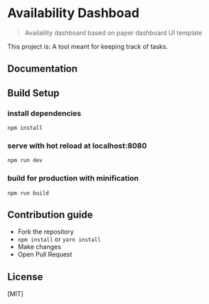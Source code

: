 # Availability Dashboad 

> Availaility dashboard based on paper dashboard UI template

This project is: A tool meant for keeping track of tasks.

## Documentation


## Build Setup

### install dependencies
```
npm install
```
### serve with hot reload at localhost:8080
```
npm run dev
```
### build for production with minification
```
npm run build
```

## Contribution guide
* Fork the repository
* `npm install` or `yarn install`
* Make changes
* Open Pull Request

## License

[MIT]
